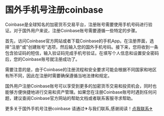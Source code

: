 # 国外手机号注册coinbase

Coinbase是全球知名的加密货币交易平台，注册账号需要使用手机号码进行验证。对于国外用户来说，注册Coinbase账号需要遵循一些特定的步骤。

首先，访问Coinbase官方网站或者下载Coinbase的手机App。在注册界面，选择"注册"或"创建账号"选项，然后输入您的国外手机号码。接下来，您将收到一条包含验证码的短信，输入验证码完成手机号验证。在填写个人信息和设置安全密码后，您的Coinbase账号就注册成功了。

需要注意的是，由于Coinbase的注册流程和安全要求可能会根据不同国家和地区有所不同，因此在注册时需要确保遵循当地法律和规定。

国外用户注册Coinbase账号可以享受到更多的加密货币交易和投资机会，同时也能够方便快捷地进行交易和资产管理。如果您在注册Coinbase账号时遇到任何问题，建议查阅Coinbase官方网站的帮助文档或者联系客服寻求帮助。

更多关于国外手机号注册coinbase 请通过✈与我们联系,感谢阅读！[点我联系✈](https://plus.G208.com)
